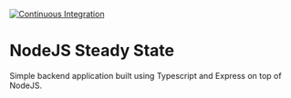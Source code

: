 [![Continuous Integration](https://github.com/kaiosilveira/nodejs-ts-express-template/actions/workflows/ci.yml/badge.svg)](https://github.com/kaiosilveira/nodejs-ts-express-template/actions/workflows/ci.yml)

# NodeJS Steady State

Simple backend application built using Typescript and Express on top of NodeJS.
